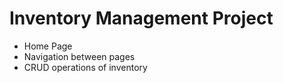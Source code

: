 # Inventory Management Project

- Home Page
- Navigation between pages
- CRUD operations of inventory